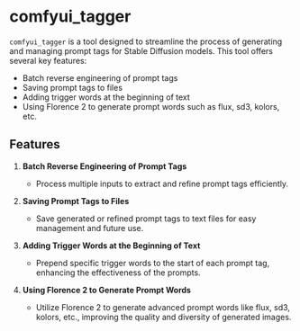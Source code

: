 # comfyui_tagger

`comfyui_tagger` is a tool designed to streamline the process of generating and managing prompt tags for Stable Diffusion models. This tool offers several key features:

- Batch reverse engineering of prompt tags
- Saving prompt tags to files
- Adding trigger words at the beginning of text
- Using Florence 2 to generate prompt words such as flux, sd3, kolors, etc.

## Features

1. **Batch Reverse Engineering of Prompt Tags**
   - Process multiple inputs to extract and refine prompt tags efficiently.
   
2. **Saving Prompt Tags to Files**
   - Save generated or refined prompt tags to text files for easy management and future use.
   
3. **Adding Trigger Words at the Beginning of Text**
   - Prepend specific trigger words to the start of each prompt tag, enhancing the effectiveness of the prompts.
   
4. **Using Florence 2 to Generate Prompt Words**
   - Utilize Florence 2 to generate advanced prompt words like flux, sd3, kolors, etc., improving the quality and diversity of generated images.

